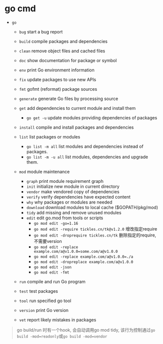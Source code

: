 # go cmd

- `go`
  - `bug`         start a bug report
  - `build`       compile packages and dependencies
  - `clean`       remove object files and cached files
  - `doc`         show documentation for package or symbol
  - `env`         print Go environment information
  - `fix`         update packages to use new APIs
  - `fmt`         gofmt (reformat) package sources
  - `generate`    generate Go files by processing source
  - `get`         add dependencies to current module and install them
    - `go get -u` update modules providing dependencies of packages

  - `install`     compile and install packages and dependencies
  - `list`        list packages or modules
    - `go list -m all` list modules and dependencies instead of packages.
    - `go list -m -u all` list modules, dependencies and upgrade them.
  - `mod`         module maintenance
    - `graph` print module requirement graph
    - `init` initialize new module in current directory
    - `vendor` make vendored copy of dependencies
    - `verify` verify dependencies have expected content
    - `why` why packages or modules are needed
    - `download` download modules to local cache ($GOPATH/pkg/mod)
    - `tidy` add missing and remove unused modules
    - `edit` edit go.mod from tools or scripts
      - `go mod edit -go=1.16`
      - `go mod edit -require tickles.cn/tk@v1.2.0` 增改指定require
      - `go mod edit -droprequire tickles.cn/tk` 删除指定的require, 不需要version
      - `go mod edit -replace example.com/a@v1.0.0=some.com/a@v1.0.0`
      - `go mod edit -replace example.com/a@v1.0.0=./a`
      - `go mod edit -dropreplace example.com/a@v1.0.0`
      - `go mod edit -json`
      - `go mod edit -fmt`

  - `run`         compile and run Go program
  - `test`        test packages
  - `tool`        run specified go tool
  - `version`     print Go version
  - `vet`         report likely mistakes in packages

> go build/run 时有一个hook, 会自动调用go mod tidy, 该行为控制通过`go build -mod=readonly`或`go build -mod=vendor`